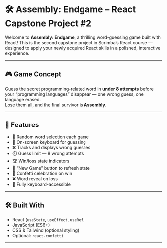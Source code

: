 # 🛠️ Assembly: Endgame – React Capstone Project #2

Welcome to **Assembly: Endgame**, a thrilling word-guessing game built with React! This is the second capstone project in Scrimba’s React course — designed to apply your newly acquired React skills in a polished, interactive experience.

---

## 🎮 Game Concept

Guess the secret programming-related word in **under 8 attempts** before your “programming languages” disappear — one wrong guess, one language erased.  
Lose them all, and the final survivor is **Assembly**.

---

## 🚀 Features

- 🧠 Random word selection each game
- 🎯 On-screen keyboard for guessing
- ❌ Tracks and displays wrong guesses
- ⏱️ Guess limit — 8 wrong attempts
- 🏆 Win/loss state indicators
- 🚀 “New Game” button to refresh state
- 🎉 Confetti celebration on win
- ❌ Word reveal on loss
- 🧩 Fully keyboard-accessible

---

## 🛠 Built With

- React (`useState`, `useEffect`, `useRef`)
- JavaScript (ES6+)
- CSS & Tailwind (optional styling)
- Optional: `react-confetti`

---
